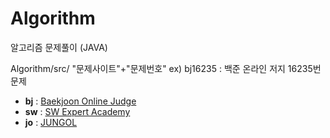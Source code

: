 # Algorithm

 알고리즘 문제풀이 (JAVA)
 
 Algorithm/src/ "문제사이트"+"문제번호"
ex) bj16235 : 백준 온라인 저지 16235번 문제

- **bj** : [Baekjoon Online Judge](https://www.acmicpc.net)
- **sw** : [SW Expert Academy](https://www.swexpertacademy.com/main/main.do)
- **jo** : [JUNGOL](http://www.jungol.co.kr)


